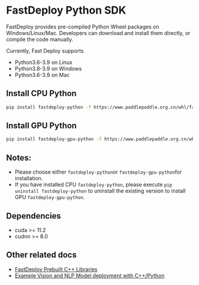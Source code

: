 # FastDeploy Python SDK

FastDeploy provides pre-compiled Python Wheel packages on Windows/Linux/Mac. Developers can download and install them directly, or compile the code manually.

Currently, Fast Deploy supports

- Python3.6-3.9 on Linux
- Python3.8-3.9 on Windows
- Python3.6-3.9 on Mac

## Install CPU Python

```bash
pip install fastdeploy-python -f https://www.paddlepaddle.org.cn/whl/fastdeploy.html
```

## Install GPU Python

```bash
pip install fastdeploy-gpu-python -f https://www.paddlepaddle.org.cn/whl/fastdeploy.html
```

## Notes:

- Please choose either `fastdeploy-python`or `fastdeploy-gpu-python`for installation.
- If you have installed CPU `fastdeploy-python`, please execute `pip uninstall fastdeploy-python` to uninstall the existing version to install GPU `fastdeploy-gpu-python`. 

## Dependencies

- cuda >= 11.2
- cudnn >= 8.0

## Other related docs

- [FastDeploy Prebuilt C++ Libraries](./install_cpp_sdk.md)
- [Example Vision and NLP Model deployment with C++/Python](../../../examples/)
